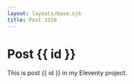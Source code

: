 ```yaml
---
layout: layouts/base.njk
title: Post 1150
---
```


# Post {{ id }}

This is post {{ id }} in my Eleventy project.
